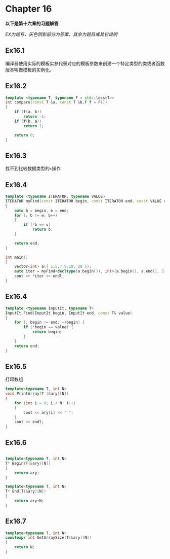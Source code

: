 
# Chapter 16
**以下是第十六章的习题解答**

*EX为题号，灰色阴影部分为答案，其余为题目或其它说明*

## Ex16.1
编译器使用实际的模板实参代替对应的模板参数来创建一个特定类型的类或者函数版本叫做模板的实例化。

## Ex16.2
```C++
template <typename T, typename F = std::less<T>>
int compare(const T &a, const T &b,F f = F())
{
	if (f(a, b))
		return -1;
	if (f(b, a))
		return 1;

	return 0;
}
```

## Ex16.3
找不到比较数据类型的`<`操作


## Ex16.4
```C++
template <typename ITERATOR, typename VALUE>
ITERATOR myFind(const ITERATOR begin, const ITERATOR end, const VALUE v)
{
	auto b = begin, e = end;
	for (; b != e; b++)
	{
		if (*b == v)
			return b;
	}

	return end;
}

int main()
{
	vector<int> a({ 1,5,7,9,18, 20 });
	auto iter = myFind<decltype(a.begin()), int>(a.begin(), a.end(), 5);
	cout << *iter << endl;
}
```

## Ex16.4
```C++
template <typename InputIt, typename T>
InputIt Find(InputIt begin, InputIt end, const T& value)
{
    for (; begin != end; ++begin) {
        if (*begin == value) {
            return begin;
        }
    }
    return end;
}
```

## Ex16.5
打印数组
```C++
template<typename T, int N>
void PrintArray(T (&ary)[N])
{
	for (int i = 0; i < N; i++)
	{
		cout << ary[i] << " ";
	}
	cout << endl;
}
```

## Ex16.6
```C++

template<typename T, int N>
T* Begin(T(&ary)[N])
{
	return ary;
}

template<typename T, int N>
T* End(T(&ary)[N])
{
	return ary+N;
}
```

## Ex16.7
```C++
template<typename T, int N>
constexpr int GetArraySize(T(&ary)[N])
{
	return N;
}

```
